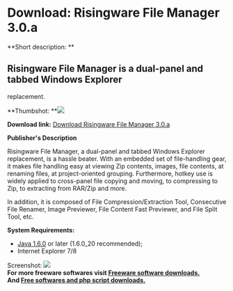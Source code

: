 # Download: Risingware File Manager 3.0.a

**Short description: **

## Risingware File Manager is a dual-panel and tabbed Windows Explorer
replacement.

  
**Thumbshot: **![](http://www.freewarefiles.com/screenshot/rsw_filemngr_md.jpg)   
  
**Download link:** [Download Risingware File Manager 3.0.a](http://freesoftwares.boysofts.com/Risingware-File-Manager_program_58160.html)  
  

**Publisher's Description**  
  

Risingware File Manager, a dual-panel and tabbed Windows Explorer replacement,
is a hassle beater. With an embedded set of file-handling gear, it makes file
handling easy at viewing Zip contents, images, file contents, at renaming
files, at project-oriented grouping. Furthermore, hotkey use is widely applied
to cross-panel file copying and moving, to compressing to Zip, to extracting
from RAR/Zip and more.

In addition, it is composed of File Compression/Extraction Tool, Consecutive
File Renamer, Image Previewer, File Content Fast Previewer, and File Split
Tool, etc.

**System Requirements:**

  * [Java 1.6.0](http://java.sun.com/javase/downloads/index.jsp) or later (1.6.0_20 recommended); 
  * Internet Explorer 7/8 

  
  
Screenshot: ![](http://www.freewarefiles.com/screenshot/rsw_filemngr.jpg)  
**For more freeware softwares visit [Freeware software downloads.](http://freesoftwares.boysofts.com/)**   
**And [Free softwares and php script downloads.](http://www.boysofts.com/)**

